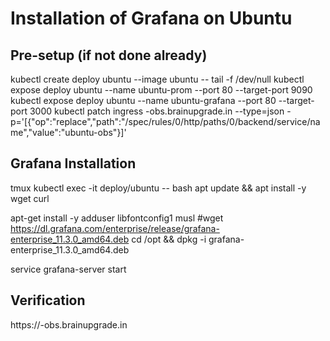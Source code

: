 # Installation of Grafana on Ubuntu
## Pre-setup (if not done already)
kubectl create deploy ubuntu --image ubuntu -- tail -f /dev/null
kubectl expose deploy ubuntu --name ubuntu-prom --port 80 --target-port 9090
kubectl expose deploy ubuntu --name ubuntu-grafana --port 80 --target-port 3000
kubectl patch ingress <user>-obs.brainupgrade.in --type=json  -p='[{"op":"replace","path":"/spec/rules/0/http/paths/0/backend/service/name","value":"ubuntu-obs"}]'
## Grafana Installation
tmux
kubectl exec -it deploy/ubuntu -- bash
apt update && apt install -y wget curl

apt-get install -y adduser libfontconfig1 musl
#wget https://dl.grafana.com/enterprise/release/grafana-enterprise_11.3.0_amd64.deb
cd /opt && dpkg -i grafana-enterprise_11.3.0_amd64.deb

service grafana-server start

## Verification
https://<user>-obs.brainupgrade.in

